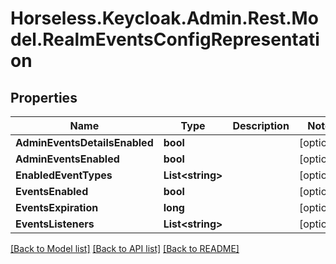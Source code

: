 # Horseless.Keycloak.Admin.Rest.Model.RealmEventsConfigRepresentation

## Properties

Name | Type | Description | Notes
------------ | ------------- | ------------- | -------------
**AdminEventsDetailsEnabled** | **bool** |  | [optional] 
**AdminEventsEnabled** | **bool** |  | [optional] 
**EnabledEventTypes** | **List&lt;string&gt;** |  | [optional] 
**EventsEnabled** | **bool** |  | [optional] 
**EventsExpiration** | **long** |  | [optional] 
**EventsListeners** | **List&lt;string&gt;** |  | [optional] 

[[Back to Model list]](../README.md#documentation-for-models) [[Back to API list]](../README.md#documentation-for-api-endpoints) [[Back to README]](../README.md)

